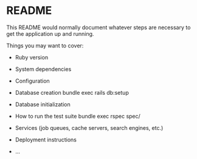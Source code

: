 # README

This README would normally document whatever steps are necessary to get the
application up and running.

Things you may want to cover:

* Ruby version

* System dependencies

* Configuration

* Database creation
bundle exec rails db:setup

* Database initialization

* How to run the test suite
bundle exec rspec spec/

* Services (job queues, cache servers, search engines, etc.)

* Deployment instructions

* ...
